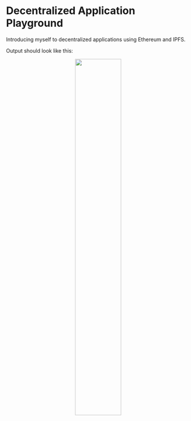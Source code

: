 # Decentralized Application Playground
Introducing myself to decentralized applications using Ethereum and IPFS.

Output should look like this: 

<p align="center">
  <img src="https://storage.googleapis.com/imageexamples/koch-img.png" width=50%/>
</p>


